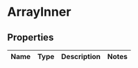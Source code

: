 

# ArrayInner


## Properties

| Name | Type | Description | Notes |
|------------ | ------------- | ------------- | -------------|



